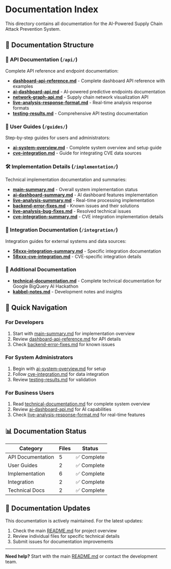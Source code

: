# Documentation Index

This directory contains all documentation for the AI-Powered Supply Chain Attack Prevention System.

## 📁 Documentation Structure

### 🔌 API Documentation (`/api/`)
Complete API reference and endpoint documentation:

- **[dashboard-api-reference.md](api/dashboard-api-reference.md)** - Complete dashboard API reference with examples
- **[ai-dashboard-api.md](api/ai-dashboard-api.md)** - AI-powered predictive endpoints documentation  
- **[network-graph-api.md](api/network-graph-api.md)** - Supply chain network visualization API
- **[live-analysis-response-format.md](api/live-analysis-response-format.md)** - Real-time analysis response formats
- **[testing-results.md](api/testing-results.md)** - Comprehensive API testing documentation

### 📖 User Guides (`/guides/`)
Step-by-step guides for users and administrators:

- **[ai-system-overview.md](guides/ai-system-overview.md)** - Complete system overview and setup guide
- **[cve-integration.md](guides/cve-integration.md)** - Guide for integrating CVE data sources

### 🛠️ Implementation Details (`/implementation/`)
Technical implementation documentation and summaries:

- **[main-summary.md](implementation/main-summary.md)** - Overall system implementation status
- **[ai-dashboard-summary.md](implementation/ai-dashboard-summary.md)** - AI dashboard features implementation
- **[live-analysis-summary.md](implementation/live-analysis-summary.md)** - Real-time processing implementation
- **[backend-error-fixes.md](implementation/backend-error-fixes.md)** - Known issues and their solutions
- **[live-analysis-bug-fixes.md](implementation/live-analysis-bug-fixes.md)** - Resolved technical issues
- **[cve-integration-summary.md](implementation/cve-integration-summary.md)** - CVE integration implementation details

### 🔗 Integration Documentation (`/integration/`)
Integration guides for external systems and data sources:

- **[58xxx-integration-summary.md](integration/58xxx-integration-summary.md)** - Specific integration documentation
- **[58xxx-cve-integration.md](integration/58xxx-cve-integration.md)** - CVE-specific integration details

### 📄 Additional Documentation

- **[technical-documentation.md](technical-documentation.md)** - Complete technical documentation for Google BigQuery AI Hackathon
- **[kabbel-notes.md](kabbel-notes.md)** - Development notes and insights

## 🚀 Quick Navigation

### For Developers
1. Start with [main-summary.md](implementation/main-summary.md) for implementation overview
2. Review [dashboard-api-reference.md](api/dashboard-api-reference.md) for API details
3. Check [backend-error-fixes.md](implementation/backend-error-fixes.md) for known issues

### For System Administrators
1. Begin with [ai-system-overview.md](guides/ai-system-overview.md) for setup
2. Follow [cve-integration.md](guides/cve-integration.md) for data integration
3. Review [testing-results.md](api/testing-results.md) for validation

### For Business Users
1. Read [technical-documentation.md](technical-documentation.md) for complete system overview
2. Review [ai-dashboard-api.md](api/ai-dashboard-api.md) for AI capabilities
3. Check [live-analysis-response-format.md](api/live-analysis-response-format.md) for real-time features

## 📊 Documentation Status

| Category | Files | Status |
|----------|-------|--------|
| API Documentation | 5 | ✅ Complete |
| User Guides | 2 | ✅ Complete |
| Implementation | 6 | ✅ Complete |
| Integration | 2 | ✅ Complete |
| Technical Docs | 2 | ✅ Complete |

## 🔄 Documentation Updates

This documentation is actively maintained. For the latest updates:

1. Check the main [README.md](../README.md) for project overview
2. Review individual files for specific technical details
3. Submit issues for documentation improvements

---

**Need help?** Start with the main [README.md](../README.md) or contact the development team.
